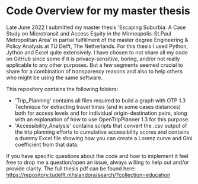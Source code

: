 # Code Overview for my master thesis

Late June 2022 I submitted my master thesis 'Escaping Suburbia: A Case Study on Microtransit and Access Equity in the Minneapolis-St.Paul Metropolitan Area' in partial fulfillment of the master degree Engineering & Policy Analysis at TU Delft, The Netherlands. For this thesis I used Python, Jython and Excel quite extensively. I have chosen to not share all my code on GitHub since some if it is privacy-sensitive, boring, and/or not really applicable to any other purposes. But a few segments seemed crucial to share for a combination of transparency reasons and also to help others who might be using the same software. 

This repository contains the following folders: 
* 'Trip_Planning' contains all files required to build a graph with OTP 1.3 Technique for extracting travel times (and in some cases distances) both for access levels and for individual origin-destination pairs, along with an explanation of how to use OpenTripPlanner 1.3 for this purpose. 
* 'Accessibility_Analysis' contains scripts that convert the .csv output of the trip planning efforts to cumulative accessibility scores and contains a dummy Excel file showing how you can create a Lorenz curve and Gini coefficient from that data. 

If you have specific questions about the code and how to implement it feel free to drop me a question/open an issue, always willing to help out and/or provide clarity. The full thesis pdf can be found here: https://repository.tudelft.nl/islandora/search/?collection=education 
